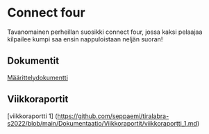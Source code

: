 # Connect four 
Tavanomainen perheillan suosikki connect four, jossa kaksi pelaajaa kilpailee kumpi saa ensin nappuloistaan neljän suoran! 

## Dokumentit
[Määrittelydokumentti](https://github.com/seppaemi/tiralabra-s2022/blob/main/Dokumentaatio/m%C3%A4%C3%A4rittelydokumentti.md)

## Viikkoraportit
[viikkoraportti 1] (https://github.com/seppaemi/tiralabra-s2022/blob/main/Dokumentaatio/Viikkoraportit/viikkoraportti_1.md)

